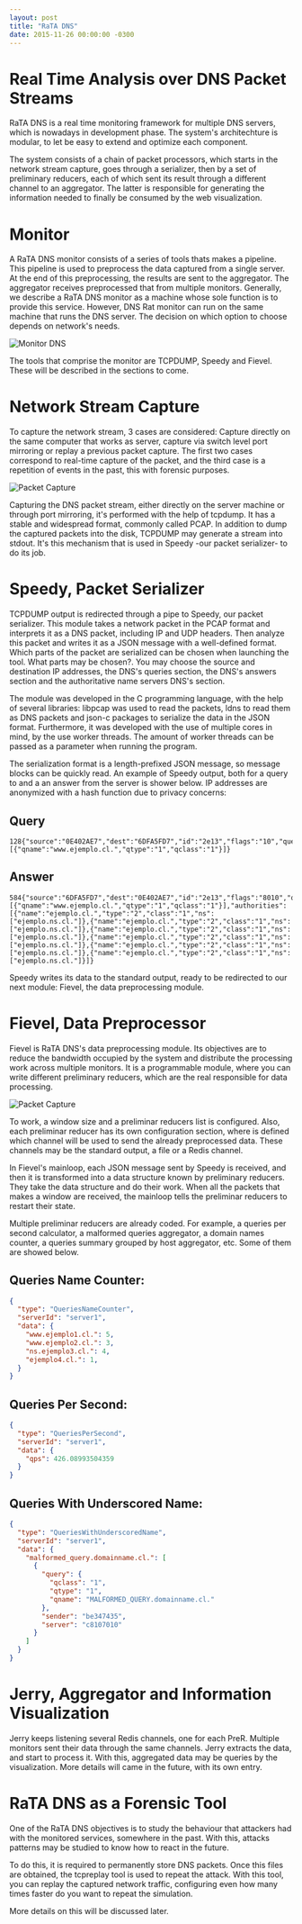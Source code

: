 ```yaml
---
layout: post
title: "RaTA DNS"
date: 2015-11-26 00:00:00 -0300
---
```

# Real Time Analysis over DNS Packet Streams

RaTA DNS is a real time monitoring framework for multiple DNS servers, which is nowadays in development phase. The system's architechture is modular, to let be easy to extend and optimize each component.

The system consists of a chain of packet processors, which starts in the network stream capture, goes through a serializer, then by a set of preliminary reducers, each of which sent its result through a different channel to an aggregator. The latter is responsible for generating the information needed to finally be consumed by the web visualization.

# Monitor

A RaTA DNS monitor consists of a series of tools thats makes a pipeline. This pipeline is used to preprocess the data captured from a single server. At the end of this preprocessing, the results are sent to the aggregator. The aggregator receives preprocessed that from multiple monitors. Generally, we describe a RaTA DNS monitor as a machine whose sole function is to provide this service. However, DNS Rat monitor can run on the same machine that runs the DNS server. The decision on which option to choose depends on network's needs.

![Monitor DNS]({{site.baseurl}}/images/2015-11-26-monitor.png)

The tools that comprise the monitor are TCPDUMP, Speedy and Fievel. These will be described in the sections to come.

# Network Stream Capture

To capture the network stream, 3 cases are considered: Capture directly on the same computer that works as server, capture via switch level port mirroring or replay a previous packet capture. The first two cases correspond to real-time capture of the packet, and the third case is a repetition of events in the past, this with forensic purposes.


![Packet Capture]({{site.baseurl}}/images/2015-11-26-port-mirroring.png "Packet capture using switch level port mirroring.")


Capturing the DNS packet stream, either directly on the server machine or through port mirroring, it's performed with the help of tcpdump. It has a stable and widespread format, commonly called PCAP. In addition to dump the captured packets into the disk, TCPDUMP may generate a stream into stdout. It's this mechanism that is used in Speedy -our packet serializer- to do its job.


# Speedy, Packet Serializer

TCPDUMP output is redirected through a pipe to Speedy, our packet serializer. This module takes a network packet in the PCAP format and interprets it as a DNS packet, including IP and UDP headers. Then analyze this packet and writes it as a JSON message with a well-defined format. Which parts of the packet are serialized can be chosen when launching the tool. What parts may be chosen?. You may choose the source and destination IP addresses, the DNS's queries section, the DNS's answers section and the authoritative name servers DNS's section.

The module was developed in the C programming language, with the help of several libraries: libpcap was used to read the packets, ldns to read them as DNS packets and json-c packages to serialize the data in the JSON format. Furthermore, it was developed with the use of multiple cores in mind, by the use worker threads. The amount of worker threads can be passed as a parameter when running the program.

The serialization format is a length-prefixed JSON message, so message blocks can be quickly read. An example of Speedy output, both for a query to and a an answer from the server is shower below. IP addresses are anonymized with a hash function due to privacy concerns:

## Query
```
128{"source":"0E402AE7","dest":"6DFA5FD7","id":"2e13","flags":"10","queries":[{"qname":"www.ejemplo.cl.","qtype":"1","qclass":"1"}]}
```

## Answer
```
584{"source":"6DFA5FD7","dest":"0E402AE7","id":"2e13","flags":"8010","queries":[{"qname":"www.ejemplo.cl.","qtype":"1","qclass":"1"}],"authorities":[{"name":"ejemplo.cl.","type":"2","class":"1","ns":["ejemplo.ns.cl."]},{"name":"ejemplo.cl.","type":"2","class":"1","ns":["ejemplo.ns.cl."]},{"name":"ejemplo.cl.","type":"2","class":"1","ns":["ejemplo.ns.cl."]},{"name":"ejemplo.cl.","type":"2","class":"1","ns":["ejemplo.ns.cl."]},{"name":"ejemplo.cl.","type":"2","class":"1","ns":["ejemplo.ns.cl."]},{"name":"ejemplo.cl.","type":"2","class":"1","ns":["ejemplo.ns.cl."]}]}
```

Speedy writes its data to the standard output, ready to be redirected to our next module: Fievel, the data preprocessing module.

# Fievel, Data Preprocessor

Fievel is RaTA DNS's data preprocessing module. Its objectives are to reduce the bandwidth occupied by the system and distribute the processing work across multiple monitors. It is a programmable module, where you can write different preliminary reducers, which are the real responsible for data processing.

![Packet Capture]({{site.baseurl}}/images/2015-11-26-multiple-monitors.png "Multiple RaTA DNS monitors may sent their data to the aggregator.")

To work, a window size and a preliminar reducers list is configured. Also, each preliminar reducer has its own configuration section, where is defined which channel will be used to send the already preprocessed data. These channels may be the standard output, a file or a Redis channel.

In Fievel's mainloop, each JSON message sent by Speedy is received, and then it is transformed into a data structure known by preliminary reducers. They take the data structure and do their work. When all the packets that makes a window are received, the mainloop tells the preliminar reducers to restart their state.

Multiple preliminar reducers are already coded. For example, a queries per second calculator, a malformed queries aggregator, a domain names counter, a queries summary grouped by host aggregator, etc. Some of them are showed below.

## Queries Name Counter:
```json
{
  "type": "QueriesNameCounter",
  "serverId": "server1",
  "data": {
    "www.ejemplo1.cl.": 5,
    "www.ejemplo2.cl.": 3,    
    "ns.ejemplo3.cl.": 4,
    "ejemplo4.cl.": 1,
  }
}
```

## Queries Per Second:
```json
{
  "type": "QueriesPerSecond",
  "serverId": "server1",
  "data": {
    "qps": 426.08993504359
  }
}
```


## Queries With Underscored Name:
```json
{
  "type": "QueriesWithUnderscoredName",
  "serverId": "server1",
  "data": {
    "malformed_query.domainname.cl.": [
      {
        "query": {
          "qclass": "1",
          "qtype": "1",
          "qname": "MALFORMED_QUERY.domainname.cl."
        },
        "sender": "be347435",
        "server": "c8107010"
      }
    ]
  }
}
```

# Jerry, Aggregator and Information Visualization

Jerry keeps listening several Redis channels, one for each PreR. Multiple monitors sent their data through the same channels. Jerry extracts the data, and start to process it. With this, aggregated data may be queries by the visualization. More details will came in the future, with its own entry.


# RaTA DNS as a Forensic Tool

One of the RaTA DNS objectives is to study the behaviour that attackers had with the monitored services, somewhere in the past. With this, attacks patterns may be studied to know how to react in the future. 

To do this, it is required to permanently store DNS packets. Once this files are obtained, the tcpreplay tool is used to repeat the attack. With this tool, you can replay the captured network traffic, configuring even how many times faster do you want to repeat the simulation.

More details on this will be discussed later.
